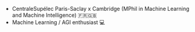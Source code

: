- CentraleSupélec Paris-Saclay x Cambridge (MPhil in Machine Learning and Machine Intelligence) 🇫🇷🇬🇧 
- Machine Learning / AGI enthusiast 💻
